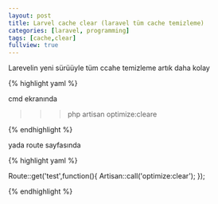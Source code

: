 ```yaml
---
layout: post
title: Larvel cache clear (laravel tüm cache temizleme) 
categories: [laravel, programming]
tags: [cache,clear]
fullview: true
---
```


Larevelin yeni sürüüyle tüm ccahe temizleme artık daha kolay

{% highlight yaml %}

cmd ekranında 
  >>>php artisan optimize:cleare  

{% endhighlight %}

yada route sayfasında

{% highlight yaml %}


 Route::get('test',function(){
    Artisan::call('optimize:clear');
 });

{% endhighlight %}